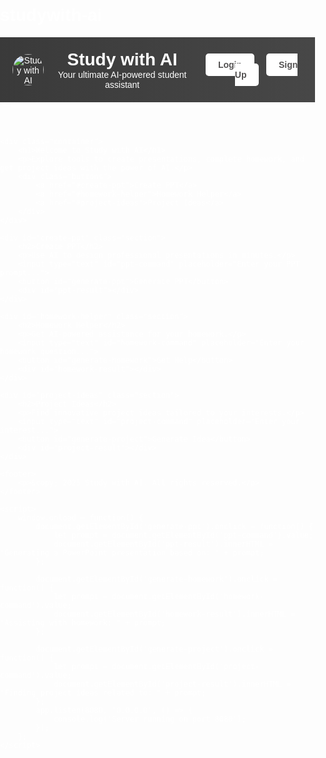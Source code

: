 # studywith-ai
<!DOCTYPE html>
<html lang="en">
<head>
    <meta charset="UTF-8">
    <meta name="viewport" content="width=device-width, initial-scale=1.0">
    <title>Study with AI</title>
    <style>
        body {
            font-family: Arial, sans-serif;
            margin: 0;
            padding: 0;
            background: url('img3.png') no-repeat center center fixed;
            background-size: cover;
            color: #ffffff;
            overflow-x: hidden;
        }
        header {
            background: linear-gradient(to right, #3a3a3a, #474747);
            color: rgb(255, 255, 255);
            padding: 20px;
            display: flex;
            align-items: center;
            justify-content: space-between;
            box-shadow: 0px 4px 10px rgb(255, 255, 255);
        }
        .logo {
            display: flex;
            align-items: center;
        }
        .logo img {
            width: 50px;
            height: 50px;
            margin-right: 15px;
            border-radius: 50%;
        }
        .logo h1, .logo p {
            margin: 0;
        }
        .auth-links a {
            text-decoration: none;
            color: rgb(84, 82, 82);
            background: #ffffff;
            padding: 10px 20px;
            border-radius: 5px;
            font-weight: bold;
            margin-left: 15px;
            transition: background-color 0.3s;
        }
        .auth-links a:hover {
            background: #ddd;
        }
        .container {
            text-align: center;
            padding: 50px;
        }
        .container h1 {
            font-size: 3em;
            color: #000000;
            text-shadow: 2px 2px 5px rgba(0, 0, 0, 0.2);
        }
        .container p {
            font-size: 1.2em;
            max-width: 700px;
            margin: 20px auto;
            color: #000000;
        }
        .buttons a {
            text-decoration: none;
            background: linear-gradient(to right, #ff7e5f, #feb47b);
            color: rgb(0, 0, 0);
            padding: 15px 40px;
            margin: 15px;
            border-radius: 50px;
            font-size: 1.2em;
            display: inline-block;
            transition: transform 0.3s, box-shadow 0.3s;
            box-shadow: 0px 4px 8px rgba(63, 63, 63, 0.934);
        }
        .buttons a:hover {
            transform: translateY(-5px);
            box-shadow: 0px 8px 15px rgba(255, 255, 255, 0.916);
        }
        .section {
            padding: 50px;
            text-align: center;
            background: #f3f3f3;
            margin-top: 30px;
            border-radius: 10px;
        }
        .section h2 {
            font-size: 2.5em;
            color: #000000;
        }
        .section p {
            font-size: 1.2em;
            color: #000000;
        }
        input[type="text"] {
            padding: 10px;
            font-size: 1em;
            width: 60%;
            border-radius: 5px;
            border: 1px solid #000000;
            margin: 10px 0;
        }
        button {
            background: #ff7e5f;
            color: rgb(0, 0, 0);
            padding: 10px 20px;
            border: none;
            border-radius: 5px;
            font-size: 1em;
            cursor: pointer;
            transition: background 0.3s;
        }
        button:hover {
            background: #d35400;
        }
        footer {
            background: #ffffff;
            color: rgb(0, 0, 0);
            text-align: center;
            padding: 15px 0;
            margin-top: 50px;
        }
    </style>
</head>
<body>
    <header>
        <div class="logo">
            <img src="img4.jpg" alt="Study with AI">
            <div>
                <h1>Study with AI</h1>
                <p>Your ultimate AI-powered student assistant</p>
            </div>
        </div>
        <div class="auth-links">
            <a href="login.html">Login</a>
            <a href="signup.html">Sign Up</a>
        </div>
    </header>

    <div class="container">
        <h1>Welcome to Study with AI</h1>
        <p>Explore tools to create presentations, complete homework, and get project ideas with the power of AI.</p>
        <div class="buttons">
            <a href="#create-ppt">Create PPT</a>
            <a href="#homework-helper">Homework Helper</a>
            <a href="#project-ideas">Project Ideas</a>
        </div>
    </div>

    <div id="create-ppt" class="section">
        <h2>Create PPT</h2>
        <p>Use AI to design professional presentations in minutes.</p>
        <input type="text" id="ppt-command" placeholder="Enter your PPT prompt...">
        <button id="generate-ppt">Generate PPT</button>
        <div id="ppt-result"></div>
    </div>

    <div id="homework-helper" class="section">
        <h2>Homework Helper</h2>
        <p>Get AI-powered assistance for your homework.</p>
        <input type="text" id="homework-command" placeholder="Enter your homework question...">
        <button id="generate-homework">Get Help</button>
        <div id="homework-result"></div>
    </div>

    <div id="project-ideas" class="section">
        <h2>Project Ideas</h2>
        <p>Find innovative project ideas tailored to your interests.</p>
        <input type="text" id="project-command" placeholder="Enter your interest...">
        <button id="generate-project">Generate Idea</button>
        <div id="project-result"></div>
    </div>

    <footer>
        <p>&copy; 2025 Study with AI. All rights reserved.</p>
    </footer>

    <script>
        window.onload = function() {
            document.getElementById('generate-ppt').onclick = function() {
                let prompt = document.getElementById('ppt-command').value;
                document.getElementById('ppt-result').innerHTML = "Generating a PowerPoint presentation based on: " + prompt;
            };

            document.getElementById('generate-homework').onclick = function() {
                let prompt = document.getElementById('homework-command').value;
                document.getElementById('homework-result').innerHTML = "Assisting with homework: " + prompt;
            };

            document.getElementById('generate-project').onclick = function() {
                let prompt = document.getElementById('project-command').value;
                document.getElementById('project-result').innerHTML = "Finding project ideas related to: " + prompt;
            };
            app.listen(8080, '0.0.0.0', () => {
                console.log('Server running on port 8080');
            });
        };
    </script>
</body>
</html>
